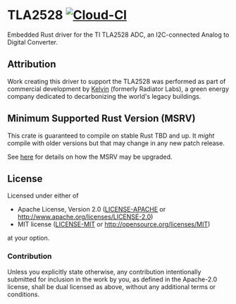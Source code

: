 <!-- [![crates.io](https://img.shields.io/crates/v/embedded-hal.svg)](https://crates.io/crates/embedded-hal)
[![Documentation](https://docs.rs/embedded-hal/badge.svg)](https://docs.rs/embedded-hal)
![Minimum Supported Rust Version](https://img.shields.io/badge/rustc-1.60+-blue.svg) -->

# TLA2528 [![Cloud-CI](https://github.com/Radiator-Labs/tla2528-rs/actions/workflows/cloud-ci.yml/badge.svg)](https://github.com/Radiator-Labs/tla2528-rs_fw/actions/workflows/cloud-ci.yml)

Embedded Rust driver for the TI TLA2528 ADC, an I2C-connected Analog to Digital Converter.

## Attribution

Work creating this driver to support the TLA2528 was performed as part of commercial
development by [Kelvin](https://kel.vin/) (formerly Radiator Labs), a green energy company
dedicated to decarbonizing the world's legacy buildings.

## Minimum Supported Rust Version (MSRV)

This crate is guaranteed to compile on stable Rust TBD and up. It *might*
compile with older versions but that may change in any new patch release.

See [here](../docs/msrv.md) for details on how the MSRV may be upgraded.

## License

Licensed under either of

- Apache License, Version 2.0 ([LICENSE-APACHE](LICENSE-APACHE) or
  <http://www.apache.org/licenses/LICENSE-2.0>)
- MIT license ([LICENSE-MIT](LICENSE-MIT) or <http://opensource.org/licenses/MIT>)

at your option.

### Contribution

Unless you explicitly state otherwise, any contribution intentionally submitted
for inclusion in the work by you, as defined in the Apache-2.0 license, shall be
dual licensed as above, without any additional terms or conditions.
